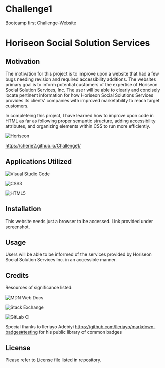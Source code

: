 # Challenge1
Bootcamp first Challenge-Website

# Horiseon Social Solution Services

## Motivation
The motivation for this project is to improve upon a website that had a few bugs needing revision and required accessibility additions. The websites primary goal is to inform potential customers of the expertise of Horiseon Social Solution Services, Inc. The user will be able to clearly and concisely locate pertinent information for how Horiseon Social Solutions Services provides its clients' companies with improved marketability to reach target customers. 

In completeing this project, I have learned how to improve upon code in HTML as far as following proper semantic structure, adding accessibility attributes, and organizing elements within CSS to run more efficiently.


![Horiseon](Assets\images\_C__Users_cwalk_bootcamp_First-day_index.html.png)

https://cherie2.github.io/Challenge1/

## Applications Utilized

![Visual Studio Code](https://img.shields.io/badge/Visual%20Studio%20Code-0078d7.svg?style=for-the-badge&logo=visual-studio-code&logoColor=white)

![CSS3](https://img.shields.io/badge/css3-%231572B6.svg?style=for-the-badge&logo=css3&logoColor=white)

![HTML5](https://img.shields.io/badge/html5-%23E34F26.svg?style=for-the-badge&logo=html5&logoColor=white)

## Installation

This website needs just a browser to be accessed. Link provided under screenshot.

## Usage

Users will be able to be informed of the services provided by Horiseon Social Solution Services Inc. in an accessible manner.

## Credits
Resources of significance listed:

![MDN Web Docs](https://img.shields.io/badge/MDN_Web_Docs-black?style=for-the-badge&logo=mdnwebdocs&logoColor=white)

![Stack Exchange](https://img.shields.io/badge/StackExchange-%23ffffff.svg?style=for-the-badge&logo=StackExchange&logoColor=white)

![GitLab CI](https://img.shields.io/badge/gitlab%20ci-%23181717.svg?style=for-the-badge&logo=gitlab&logoColor=white)

Special thanks to Ileriayo Adebiyi https://github.com/Ileriayo/markdown-badges#testing for his public library of common badges


## License
Please refer to License file listed in repository.
